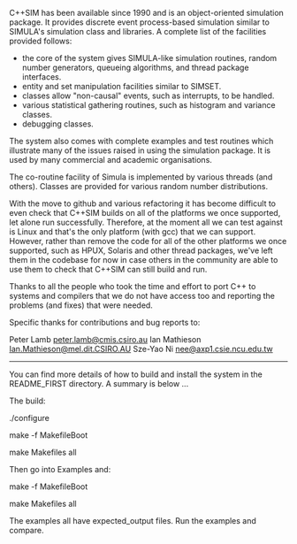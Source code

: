 C++SIM has been available since 1990 and is an object-oriented simulation package. It provides discrete event process-based simulation similar to SIMULA's simulation class and libraries. A complete list of the facilities provided follows:

- the core of the system gives SIMULA-like simulation routines, random number generators, queueing algorithms, and thread package interfaces.
- entity and set manipulation facilities similar to SIMSET.
- classes allow "non-causal" events, such as interrupts, to be handled.
- various statistical gathering routines, such as histogram and variance classes.
- debugging classes.

The system also comes with complete examples and test routines which illustrate many of the issues raised in using the simulation package. It is used by many commercial and academic organisations.

The co-routine facility of Simula is implemented by various threads (and others). Classes are provided for various random number distributions.

With the move to github and various refactoring it has become difficult to even check that C++SIM builds on all of the platforms we once supported, let alone run successfully. Therefore, at the moment all we can test against is Linux and that's the only platform (with gcc) that we can support. However, rather than remove the code for all of the other platforms we once supported, such as HPUX, Solaris and other thread packages, we've left them in the codebase for now in case others in the community are able to use them to check that C++SIM can still build and run.

Thanks to all the people who took the time and effort to port C++ to systems and compilers that we do not have access too and reporting the problems (and fixes) that were needed.

Specific thanks for contributions and bug reports to:

Peter Lamb peter.lamb@cmis.csiro.au Ian Mathieson Ian.Mathieson@mel.dit.CSIRO.AU Sze-Yao Ni nee@axp1.csie.ncu.edu.tw

----

You can find more details of how to build and install the system in the README_FIRST directory. A summary is below ...

The build:

./configure

make -f MakefileBoot

make Makefiles all

Then go into Examples and:

make -f MakefileBoot

make Makefiles all

The examples all have expected_output files. Run the examples and compare.
